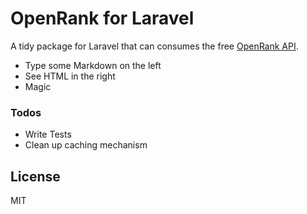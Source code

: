# OpenRank for Laravel
A tidy package for Laravel that can consumes the free [OpenRank API](http://openrank.io).

  - Type some Markdown on the left
  - See HTML in the right
  - Magic




### Todos

 - Write Tests
 - Clean up caching mechanism


License
----
MIT

